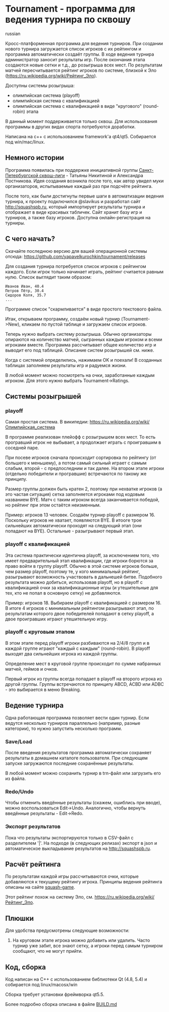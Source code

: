 # Tournament - программа для ведения турнира по сквошу

russian

Кросс-платформенная программа для ведения турниров. При создании нового турнира загружается список игроков с их рейтингом и программа автоматически создаёт группы. В ходе ведения турнира администратор заносит результаты игр. После окончания этапа создаются новые сетки и т.д., до розыгрыша всех мест. По результатам матчей пересчитывается рейтинг игроков по системе, близкой к Эло (https://ru.wikipedia.org/wiki/Рейтинг_Эло).

Доступны системы розыгрыша:

  * олимпийская система (playoff)
  * олимпийская система с квалификацией
  * олимпийская система с квалификацией в виде "кругового" (round-robin) этапа

В данный момент поддерживается только сквош. Для использования программы в других видах спорта потребуются доработки.

Написана на c++ с использованием framework'а qt4/qt5. Собирается под win/mac/linux.

## Немного истории

Программа появилась при поддержке инициативной группы [Санкт-Петербургской сквош-лиги](http://squash-game.ru) - Татьяны Никитиной и Александра Постникова. Идея создания возникла после того, как автор увидел муки организаторов, испытываемые каждый раз при подсчёте рейтинга. 

После того, как были достигнуты первые шаги в автоматизации ведения турнира, к проекту подключился @slavikus и разработал сайт http://squashspb.ru, который импортирует результаты турнира и отображает в виде красивых табличек. Сайт хранит базу игр и турниров, а также базу игроков. Доступна онлайн-регистрация на турниры.

## С чего начать?

Скачайте последнюю версию для вашей операционной системы отсюда: https://github.com/yapavelkurochkin/tournament/releases

Для создания турнира потребуется список игроков с рейтингом каждого. Если игрок только начинает играть, рейтинг считается равным нулю. Список выглядит таким образом:
    
    Иванов Иван, 40.4
    Петров Пётр, 30.4
    Сидоров Коля, 35.7
    ...

Программе список "скармливается" в виде простого текстового файла.

Итак, открываем программу, создаём новый турнир (Tournament->New), кликаем по пустой таблице и загружаем список игроков. 

Теперь нужно выбрать систему розыгрыша. Обычно организаторы опираются на количество матчей, сыгранных каждым игроком и всеми игроками вместе. Программа рассчитывает общее количество игр и выводит его под таблицей. Описание систем розыгрышей см. ниже.

Когда с системой определились, нажимаем OK и поехали! В созданных таблицах заполняем результаты игр и радуемся жизни.

В любой момент можно посмотреть на очки, заработанные каждым игроком. Для этого нужно выбрать Tournament->Ratings.

## Системы розыгрышей

### playoff

Самая простая система. В википедии: https://ru.wikipedia.org/wiki/Олимпийская_система

В программе реализован плейофф с розыгрышем всех мест. То есть програвший игрок не выбывает, а продолжает играть с проигравшим в соседней паре. 

При посеве игроков сначала происходит сортировка по рейтингу (от большего к меньшему), а потом самый сильный играет с самым слабым, второй - с предпоследним и так далее. На втором этапе игроки (отдельно победители и програвшие) встречаются по такому же принципу.

Размер группы должен быть кратен 2, поэтому при нехватке игроков (а это частая ситуация) сетка заполняется игроками под кодовым названием BYE. Матч с таким игроком всегда заканчивается победой, но рейтинг при этом остаётся неизменным.

Пример: игроков 13 человек. Создаём турнир playoff с размером 16. Поскольку игроков не хватает, появляются BYE. В итооге трое сильнейших автоматически проходят на следующий этап (они попадают на BYE). Остальные - разыгрывают первый этап.

### playoff с квалификацией

Эта система практически идентична playoff, за исключением того, что имеет предварительный этап квалификации, где игроки борются за право войти в группу playoff. Обычно в этой системе игроков больше, чем размер playoff, поэтому те, у кого минимальный рейтинг, разыгрывают возможность участвовать в дальнешей битве. Подобного результата можно добиться, использовав playoff, но в playoff с квалификацией очки за квалификационные игры (и утешительные для тех, кто не попал в основную сетку) не добавляются.

Пример: игроков 18. Выбираем playoff c квалификацией с размером 16. В итоге 4 игроков с минимальным рейтингом разыгрывают этап, по результатам которого двое победителей попадают в сетку playoff, а двое проигравших играют утешительную игру. 

### playoff с круговым этапом

В этом этапе перед playoff игроки разбиваются на 2/4/8 групп и в каждой группе играют "каждый с каждым" (round-robin).  В playoff выходят два сильнейших игрока из каждой группы.

Определение мест в круговой группе происходит по сумме набранных матчей, геймов и очков. 

Первый игрок из группы всегда попадает в playoff на второго игрока из другой группы. Группы встречаются по принципу ABCD, ACBD или ADBC - это выбирается в меню Breaking.

## Ведение турнира

Одна работающая программа позволяет вести один турнир. Если ведутся несколько турниров параллельно (например, разные категории), то нужно запустить несколько программ.

### Save/Load

После введения результатов программа автоматически сохраняет результаты в домашнем каталоге пользователя. При следующем запуске загружаются последние сохранённые результаты. 

В любой момент можно сохранить турнир в trn-файл или загрузить его из файла. 

### Redo/Undo

Чтобы отменить введённые результаты (скажем, ошиблись при вводе), можно воспользоваться Edit->Undo. Аналогично, чтобы вернуть введённые результаты - Edit->Redo.

### Экспорт результатов

Пока что результаты экспортируются только в CSV-файл с разделителем '|'. На подходе (в следующих релизах) экспорт в json и автоматическое выкладывание результатов на http://squashspb.ru.

## Расчёт рейтинга

По результатам каждой игры рассчитываются очки, которые добавляются к текущему рейтингу игрока. Принципы ведения рейтинга описаны на сайте
[squash-game](http://www.squash-game.ru/ligaM2/rating).

Этот рейтинг похож на систему Эло, см. https://ru.wikipedia.org/wiki/Рейтинг_Эло.

## Плюшки

Для удобства предусмотрены следующие возможности:
  1. На круговом этапе игрока можно добавить или удалить. Часто турнир
     уже забит, все знают сетку, а игроки перед самым турниром сообщают,
     что не могут прийти.

## Код, сборка

Код написан на C++ с использованием библиотеки Qt (4.8, 5.4) и собирается под linux/macosx/win

Сборка требует установки фреймворка qt5.5. 

Более подробно сборка описана в файле [BUILD.md](gui/BUILD.md)


